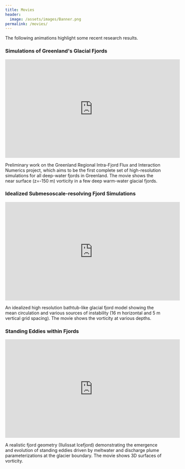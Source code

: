 ```yaml
---
title: Movies
header:
  image: /assets/images/Banner.png
permalink: /movies/
---
```


The following animations highlight some recent research results.

### Simulations of Greenland's Glacial Fjords

<iframe width="560" height="315" src="https://www.youtube.com/embed/aEVRjqjQfWY" frameborder="0" allow="accelerometer; autoplay; encrypted-media; gyroscope; picture-in-picture" allowfullscreen></iframe>

Preliminary work on the Greenland Regional Intra-Fjord Flux and Interaction Numerics project, which aims to be the first complete set of high-resolution simulations for all deep-water fjords in Greenland.
The movie shows the near surface (z=-150 m) vorticity in a few deep warm-water glacial fjords.

### Idealized Submesoscale-resolving Fjord Simulations

<iframe width="560" height="315" src="https://youtube.com/embed/hvvoF2hV5as" frameborder="0" allow="accelerometer; autoplay; encrypted-media; gyroscope; picture-in-picture" allowfullscreen></iframe>

An idealized high resolution bathtub-like glacial fjord model showing the mean circulation and various sources of instability (16 m horizontal and 5 m vertical grid spacing).
The movie shows the vorticity at various depths.

### Standing Eddies within Fjords

<iframe width="560" height="315" src="https://youtube.com/embed/wE-XVvphO1I" frameborder="0" allow="accelerometer; autoplay; encrypted-media; gyroscope; picture-in-picture" allowfullscreen></iframe>

A realistic fjord geometry (Ilulissat Icefjord) demonstrating the emergence and evolution of standing eddies driven by meltwater and discharge plume parameterizations at the glacier boundary. The movie shows 3D surfaces of vorticity.
